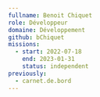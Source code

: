 ```yaml
---
fullname: Benoit Chiquet
role: Développeur
domaine: Développement
github: bChiquet
missions:
  - start: 2022-07-18
    end: 2023-01-31
    status: independent
previously:
  - carnet.de.bord
---
```

